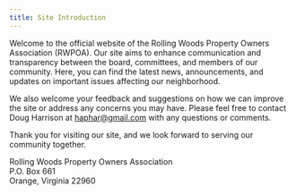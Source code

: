 ```yaml
---
title: Site Introduction
---
```

Welcome to the official website of the Rolling Woods Property Owners Association (RWPOA). Our site aims to enhance communication and transparency between the board, committees, and members of our community. Here, you can find the latest news, announcements, and updates on important issues affecting our neighborhood.

We also welcome your feedback and suggestions on how we can improve the site or address any concerns you may have. Please feel free to contact Doug Harrison at [hapha](mailto:joanhar@gmail.com)[r@gmail.com](mailto:joanhar@gmail.com) with any questions or comments.

Thank you for visiting our site, and we look forward to serving our community together.

Rolling Woods Property Owners Association <br /> P.O. Box 661 <br /> Orange, Virginia 22960